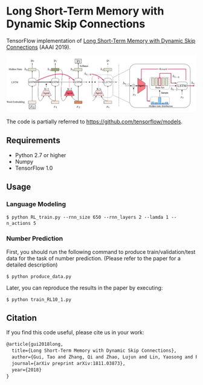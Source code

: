# Long Short-Term Memory with Dynamic Skip Connections

TensorFlow implementation of [Long Short-Term Memory with Dynamic Skip Connections](https://arxiv.org/pdf/1811.03873.pdf) (AAAI 2019).

![Model](./img/model.png)

The code is partially referred to https://github.com/tensorflow/models.

## Requirements

- Python 2.7 or higher
- Numpy
- TensorFlow 1.0



## Usage

### Language Modeling 

```
$ python RL_train.py --rnn_size 650 --rnn_layers 2 --lamda 1 --n_actions 5
```



### Number Prediction

First, you should run the following command to produce train/validation/test data for the task of number prediction. (Please refer to the paper for a detailed description) 

```
$ python produce_data.py
```

Later, you can reproduce the results in the paper by executing:

```
$ python train_RL10_1.py
```



## Citation

If you find this code useful, please cite us in your work:

```latex
@article{gui2018long,
  title={Long Short-Term Memory with Dynamic Skip Connections},
  author={Gui, Tao and Zhang, Qi and Zhao, Lujun and Lin, Yaosong and Peng, Minlong and Gong, Jingjing and Huang, Xuanjing},
  journal={arXiv preprint arXiv:1811.03873},
  year={2018}
}
```

